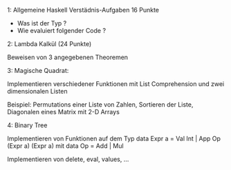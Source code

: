 
1: Allgemeine Haskell Verstädnis-Aufgaben 16 Punkte

- Was ist der Typ ?
- Wie evaluiert folgender Code ? 

2:  Lambda Kalkül (24 Punkte) 

Beweisen von 3 angegebenen Theoremen 

3: Magische Quadrat: 

Implementieren verschiedener Funktionen mit List Comprehension und zwei dimensionalen Listen

Beispiel: Permutations einer Liste von Zahlen, Sortieren der Liste, Diagonalen eines Matrix mit 2-D Arrays

4: Binary Tree

Implementieren von Funktionen auf dem Typ data Expr a = Val Int | App Op (Expr a) (Expr a)  mit data Op = Add | Mul

Implementieren von delete, eval, values, ...